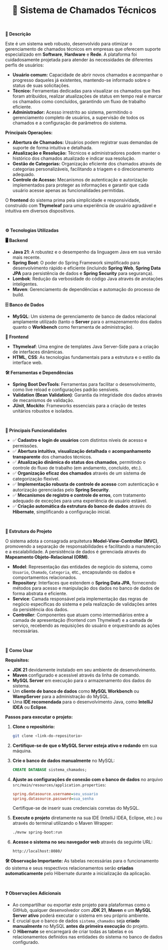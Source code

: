 <div align="center">
  <h1>📌 Sistema de Chamados Técnicos</h1>
</div>

<br>

**📝 Descrição**

Este é um sistema web robusto, desenvolvido para otimizar o gerenciamento de chamados técnicos em empresas que oferecem suporte especializado em **Software**, **Hardware** e **Rede**. A plataforma foi cuidadosamente projetada para atender às necessidades de diferentes perfis de usuários:

* **Usuário comum:** Capacidade de abrir novos chamados e acompanhar o progresso daqueles já existentes, mantendo-se informado sobre o status de suas solicitações.
* **Técnico:** Ferramentas dedicadas para visualizar os chamados que lhes foram atribuídos, realizar atualizações de status em tempo real e marcar os chamados como concluídos, garantindo um fluxo de trabalho eficiente.
* **Administrador:** Acesso irrestrito ao sistema, permitindo o gerenciamento completo de usuários, a supervisão de todos os chamados e a configuração de parâmetros do sistema.

**Principais Operações:**

* **Abertura de Chamados:** Usuários podem registrar suas demandas de suporte de forma intuitiva e detalhada.
* **Atualização e Resolução:** Técnicos e administradores podem manter o histórico dos chamados atualizado e indicar sua resolução.
* **Gestão de Categorias:** Organização eficiente dos chamados através de categorias personalizáveis, facilitando a triagem e o direcionamento adequado.
* **Controle de Acesso:** Mecanismos de autenticação e autorização implementados para proteger as informações e garantir que cada usuário acesse apenas as funcionalidades permitidas.

O **frontend** do sistema prima pela simplicidade e responsividade, construído com **Thymeleaf** para uma experiência de usuário agradável e intuitiva em diversos dispositivos.

<br>

**⚙ Tecnologias Utilizadas**

**🖥 Backend**

* **Java 21**: A robustez e o desempenho da linguagem Java em sua versão mais recente.
* **Spring Boot**: O poder do Spring Framework simplificado para desenvolvimento rápido e eficiente (incluindo **Spring Web**, **Spring Data JPA** para persistência de dados e **Spring Security** para segurança).
* **Lombok**: Redução da verbosidade do código Java através de anotações inteligentes.
* **Maven**: Gerenciamento de dependências e automação do processo de build.

**🗄 Banco de Dados**

* **MySQL**: Um sistema de gerenciamento de banco de dados relacional amplamente utilizado (tanto o **Server** para o armazenamento dos dados quanto o **Workbench** como ferramenta de administração).

**🎨 Frontend**

* **Thymeleaf**: Uma engine de templates Java Server-Side para a criação de interfaces dinâmicas.
* **HTML**, **CSS**: As tecnologias fundamentais para a estrutura e o estilo da interface web.

**🛠 Ferramentas e Dependências**

* **Spring Boot DevTools**: Ferramentas para facilitar o desenvolvimento, como live reload e configurações padrão sensíveis.
* **Validation (Bean Validation)**: Garantia da integridade dos dados através de mecanismos de validação.
* **JUnit**, **Mockito**: Frameworks essenciais para a criação de testes unitários robustos e isolados.

<br>

**🎯 Principais Funcionalidades**

* ✅ **Cadastro e login de usuários** com distintos níveis de acesso e permissões.
* ✅ **Abertura intuitiva**, **visualização detalhada** e **acompanhamento transparente** dos chamados técnicos.
* ✅ **Atualização dinâmica do status dos chamados**, permitindo o controle do fluxo de trabalho (em andamento, concluído, etc.).
* ✅ **Organização eficaz dos chamados** através de um sistema de categorização flexível.
* ✅ **Implementação robusta de controle de acesso** com autenticação e autorização gerenciadas pelo **Spring Security**.
* ✅ **Mecanismos de registro e controle de erros**, com tratamento adequado de exceções para uma experiência de usuário estável.
* ✅ **Criação automática da estrutura do banco de dados** através do **Hibernate**, simplificando a configuração inicial.

<br>

**📂 Estrutura do Projeto**

O sistema adota a consagrada arquitetura **Model-View-Controller (MVC)**, promovendo a separação de responsabilidades e facilitando a manutenção e a escalabilidade. A persistência de dados é gerenciada através do **Mapeamento Objeto-Relacional (ORM)**.

* **Model**: Representação das entidades de negócio do sistema, como `Usuario`, `Chamado`, `Categoria`, etc., encapsulando os dados e comportamentos relacionados.
* **Repository**: Interfaces que estendem o **Spring Data JPA**, fornecendo métodos para acesso e manipulação dos dados no banco de dados de forma abstrata e eficiente.
* **Service**: Camada responsável pela implementação das regras de negócio específicas do sistema e pela realização de validações antes da persistência dos dados.
* **Controller**: Componentes que atuam como intermediários entre a camada de apresentação (frontend com Thymeleaf) e a camada de serviço, recebendo as requisições do usuário e orquestrando as ações necessárias.

<br>

**🚀 Como Usar**

**Requisitos:**

* **JDK 21** devidamente instalado em seu ambiente de desenvolvimento.
* **Maven** configurado e acessível através da linha de comando.
* **MySQL Server** em execução para o armazenamento dos dados do sistema.
* Um **cliente de banco de dados** como **MySQL Workbench** ou **WampServer** para a administração do MySQL.
* Uma **IDE recomendada** para o desenvolvimento Java, como **IntelliJ IDEA** ou **Eclipse**.

**Passos para executar o projeto:**

1.  **Clone o repositório:**
    ```bash
    git clone <link-do-repositorio>
    ```

2.  **Certifique-se de que o MySQL Server esteja ativo e rodando** em sua máquina.

3.  **Crie o banco de dados manualmente** no MySQL:
    ```sql
    CREATE DATABASE sistema_chamados;
    ```

4.  **Ajuste as configurações de conexão com o banco de dados** no arquivo `src/main/resources/application.properties`:
    ```ini
    spring.datasource.username=seu_usuario
    spring.datasource.password=sua_senha
    ```
    Certifique-se de inserir suas credenciais corretas do MySQL.

5.  **Execute o projeto** diretamente na sua IDE (IntelliJ IDEA, Eclipse, etc.) ou através do terminal utilizando o Maven Wrapper:
    ```bash
    ./mvnw spring-boot:run
    ```

6.  **Acesse o sistema no seu navegador web** através da seguinte URL:
    ```arduino
    http://localhost:8080/
    ```

**🛠️ Observação Importante:** As tabelas necessárias para o funcionamento do sistema e seus respectivos relacionamentos serão **criadas automaticamente** pelo Hibernate durante a inicialização da aplicação.

<br>

**❓ Observações Adicionais**

* Ao compartilhar ou exportar este projeto para plataformas como o GitHub, qualquer desenvolvedor com **JDK 21**, **Maven** e um **MySQL Server ativo** poderá executar o sistema em seu próprio ambiente.
* É crucial que o banco de dados `sistema_chamados` seja **criado manualmente** no MySQL **antes da primeira execução** do projeto.
* O **Hibernate** se encarregará de criar todas as tabelas e os relacionamentos definidos nas entidades do sistema no banco de dados configurado.
